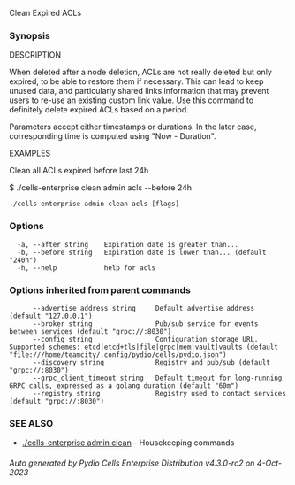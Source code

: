 Clean Expired ACLs

### Synopsis


DESCRIPTION

  When deleted after a node deletion, ACLs are not really deleted but only expired, to be able to restore them
  if necessary. This can lead to keep unused data, and particularly shared links information that may prevent users to 
  re-use an existing custom link value. Use this command to definitely delete expired ACLs based on a period. 

  Parameters accept either timestamps or durations. In the later case, corresponding time is computed using "Now - Duration".

EXAMPLES

  Clean all ACLs expired before last 24h 

  $ ./cells-enterprise clean admin acls --before 24h 



```
./cells-enterprise admin clean acls [flags]
```

### Options

```
  -a, --after string    Expiration date is greater than...
  -b, --before string   Expiration date is lower than... (default "240h")
  -h, --help            help for acls
```

### Options inherited from parent commands

```
      --advertise_address string     Default advertise address (default "127.0.0.1")
      --broker string                Pub/sub service for events between services (default "grpc://:8030")
      --config string                Configuration storage URL. Supported schemes: etcd|etcd+tls|file|grpc|mem|vault|vaults (default "file:///home/teamcity/.config/pydio/cells/pydio.json")
      --discovery string             Registry and pub/sub (default "grpc://:8030")
      --grpc_client_timeout string   Default timeout for long-running GRPC calls, expressed as a golang duration (default "60m")
      --registry string              Registry used to contact services (default "grpc://:8030")
```

### SEE ALSO

* [./cells-enterprise admin clean](./cells-enterprise-admin-clean)	 - Housekeeping commands

###### Auto generated by Pydio Cells Enterprise Distribution v4.3.0-rc2 on 4-Oct-2023
